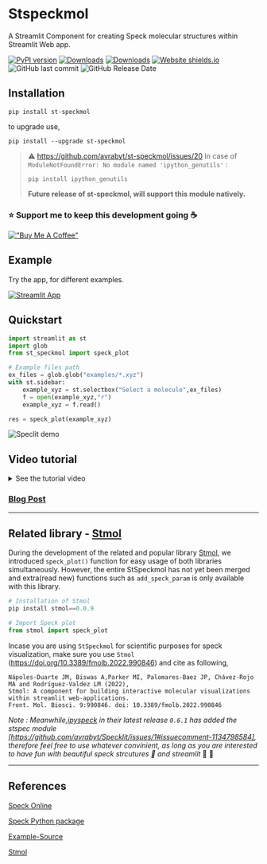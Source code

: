 # Stspeckmol
A Streamlit Component for creating Speck molecular structures within Streamlit Web app.

[![PyPI version](https://badge.fury.io/py/st-speckmol.svg)](https://pypi.org/project/st-speckmol/)
[![Downloads](https://pepy.tech/badge/st-speckmol)](https://pepy.tech/project/st-speckmol)
[![Downloads](https://pepy.tech/badge/st-speckmol/month)](https://pepy.tech/project/st-speckmol)
[![Website shields.io](https://img.shields.io/website-up-down-green-red/http/shields.io.svg)](https://hellostspeckmol.streamlitapp.com)
![GitHub last commit](https://img.shields.io/github/last-commit/avrabyt/st-speckmol?style=plastic)
![GitHub Release Date](https://img.shields.io/github/release-date/avrabyt/st-speckmol)



## Installation 
```console
pip install st-speckmol
```
to upgrade use,
```console
pip install --upgrade st-speckmol
```
>:warning: https://github.com/avrabyt/st-speckmol/issues/20 In case of `ModuleNotFoundError: No module named 'ipython_genutils'` :
>```console
> pip install ipython_genutils
>```
> **Future release of st-speckmol, will support this module natively.**

### ⭐️ Support me to keep this development going ☕️ 
[!["Buy Me A Coffee"](https://www.buymeacoffee.com/assets/img/custom_images/orange_img.png)](https://www.buymeacoffee.com/AvraCodes)

## Example

Try the app, for different examples. 

[![Streamlit App](https://static.streamlit.io/badges/streamlit_badge_black_white.svg)](https://hellostspeckmol.streamlitapp.com)


## Quickstart

``` python
import streamlit as st
import glob
from st_speckmol import speck_plot

# Example files path
ex_files = glob.glob("examples/*.xyz")
with st.sidebar:
    example_xyz = st.selectbox("Select a molecule",ex_files)
    f = open(example_xyz,"r")
    example_xyz = f.read()

res = speck_plot(example_xyz)

```

![Speclit demo](https://github.com/avrabyt/Specklit/blob/main/Resources/SpeckLit_demo.gif)

## Video tutorial
<details>
  <summary>See the tutorial video</summary>

[![How to Build PROTEIN VISUALIZATION WEB-APP using PYTHON and STREAMLIT | PART 1](https://github.com/avrabyt/st-speckmol/blob/main/Resources/Speck-Thumbnail.png)](https://youtu.be/jUh923Z4fuk)

</details>

### [Blog Post](https://medium.com/@avra42/how-to-build-molecular-structures-visualizing-web-application-using-python-and-streamlit-5ec9da86550c) 
------------------------

## Related library - [Stmol](https://github.com/napoles-uach/stmol) 

During the development of the related and popular library [Stmol](https://github.com/napoles-uach/stmol), we introduced `speck_plot()` function for easy usage of both libraries simultaneously. However, the entire StSpeckmol has not yet been merged and extra(read new) functions such as `add_speck_param` is only available with this library.

```python
# Installation of Stmol
pip install stmol==0.0.9

# Import Speck plot
from stmol import speck_plot

```

Incase you are using `StSpeckmol` for scientific purposes for speck visualization, make sure you use `Stmol` (https://doi.org/10.3389/fmolb.2022.990846) and cite as following, 
```console
Nápoles-Duarte JM, Biswas A,Parker MI, Palomares-Baez JP, Chávez-Rojo MA and Rodríguez-Valdez LM (2022), 
Stmol: A component for building interactive molecular visualizations within streamlit web-applications.
Front. Mol. Biosci. 9:990846. doi: 10.3389/fmolb.2022.990846
```





_Note : Meanwhile,[ipyspeck](https://pypi.org/project/ipyspeck/) in their latest release ` 0.6.1 ` has added the stspec module [https://github.com/avrabyt/Specklit/issues/1#issuecomment-1134798584], therefore feel free to use whatever convinient, as long as you are interested to have fun with beautiful speck strcutures 🧬 and streamlit_ 🎈 🎉 


------------------------
## References

[Speck Online](http://wwwtyro.github.io/speck/)

[Speck Python package](https://pypi.org/project/ipyspeck/)

[Example-Source](https://github.com/wwwtyro/speck/tree/gh-pages/static/samples)

[Stmol](https://github.com/napoles-uach/stmol)

